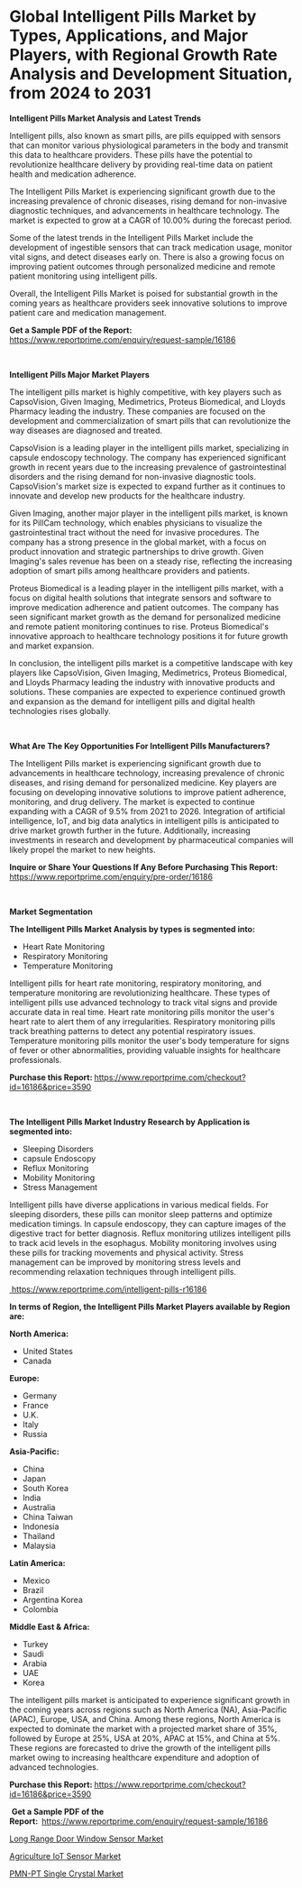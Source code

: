 <p><h1>Global Intelligent Pills Market by Types, Applications, and Major Players, with Regional Growth Rate Analysis and Development Situation, from 2024 to 2031</h1></p><p><strong>Intelligent Pills Market Analysis and Latest Trends</strong></p>
<p><p>Intelligent pills, also known as smart pills, are pills equipped with sensors that can monitor various physiological parameters in the body and transmit this data to healthcare providers. These pills have the potential to revolutionize healthcare delivery by providing real-time data on patient health and medication adherence.</p><p>The Intelligent Pills Market is experiencing significant growth due to the increasing prevalence of chronic diseases, rising demand for non-invasive diagnostic techniques, and advancements in healthcare technology. The market is expected to grow at a CAGR of 10.00% during the forecast period.</p><p>Some of the latest trends in the Intelligent Pills Market include the development of ingestible sensors that can track medication usage, monitor vital signs, and detect diseases early on. There is also a growing focus on improving patient outcomes through personalized medicine and remote patient monitoring using intelligent pills.</p><p>Overall, the Intelligent Pills Market is poised for substantial growth in the coming years as healthcare providers seek innovative solutions to improve patient care and medication management.</p></p>
<p><strong>Get a Sample PDF of the Report:&nbsp;</strong> <a href="https://www.reportprime.com/enquiry/request-sample/16186">https://www.reportprime.com/enquiry/request-sample/16186</a></p>
<p>&nbsp;</p>
<p><strong>Intelligent Pills Major Market Players</strong></p>
<p><p>The intelligent pills market is highly competitive, with key players such as CapsoVision, Given Imaging, Medimetrics, Proteus Biomedical, and Lloyds Pharmacy leading the industry. These companies are focused on the development and commercialization of smart pills that can revolutionize the way diseases are diagnosed and treated.</p><p>CapsoVision is a leading player in the intelligent pills market, specializing in capsule endoscopy technology. The company has experienced significant growth in recent years due to the increasing prevalence of gastrointestinal disorders and the rising demand for non-invasive diagnostic tools. CapsoVision's market size is expected to expand further as it continues to innovate and develop new products for the healthcare industry.</p><p>Given Imaging, another major player in the intelligent pills market, is known for its PillCam technology, which enables physicians to visualize the gastrointestinal tract without the need for invasive procedures. The company has a strong presence in the global market, with a focus on product innovation and strategic partnerships to drive growth. Given Imaging's sales revenue has been on a steady rise, reflecting the increasing adoption of smart pills among healthcare providers and patients.</p><p>Proteus Biomedical is a leading player in the intelligent pills market, with a focus on digital health solutions that integrate sensors and software to improve medication adherence and patient outcomes. The company has seen significant market growth as the demand for personalized medicine and remote patient monitoring continues to rise. Proteus Biomedical's innovative approach to healthcare technology positions it for future growth and market expansion.</p><p>In conclusion, the intelligent pills market is a competitive landscape with key players like CapsoVision, Given Imaging, Medimetrics, Proteus Biomedical, and Lloyds Pharmacy leading the industry with innovative products and solutions. These companies are expected to experience continued growth and expansion as the demand for intelligent pills and digital health technologies rises globally.</p></p>
<p>&nbsp;</p>
<p><strong>What Are The Key Opportunities For Intelligent Pills Manufacturers?</strong></p>
<p><p>The Intelligent Pills market is experiencing significant growth due to advancements in healthcare technology, increasing prevalence of chronic diseases, and rising demand for personalized medicine. Key players are focusing on developing innovative solutions to improve patient adherence, monitoring, and drug delivery. The market is expected to continue expanding with a CAGR of 9.5% from 2021 to 2026. Integration of artificial intelligence, IoT, and big data analytics in intelligent pills is anticipated to drive market growth further in the future. Additionally, increasing investments in research and development by pharmaceutical companies will likely propel the market to new heights.</p></p>
<p><strong>Inquire or Share Your Questions If Any Before Purchasing This Report:</strong> <a href="https://www.reportprime.com/enquiry/pre-order/16186">https://www.reportprime.com/enquiry/pre-order/16186</a></p>
<p>&nbsp;</p>
<p><strong>Market Segmentation</strong></p>
<p><strong>The Intelligent Pills Market Analysis by types is segmented into:</strong></p>
<p><ul><li>Heart Rate Monitoring</li><li>Respiratory Monitoring</li><li>Temperature Monitoring</li></ul></p>
<p><p>Intelligent pills for heart rate monitoring, respiratory monitoring, and temperature monitoring are revolutionizing healthcare. These types of intelligent pills use advanced technology to track vital signs and provide accurate data in real time. Heart rate monitoring pills monitor the user's heart rate to alert them of any irregularities. Respiratory monitoring pills track breathing patterns to detect any potential respiratory issues. Temperature monitoring pills monitor the user's body temperature for signs of fever or other abnormalities, providing valuable insights for healthcare professionals.</p></p>
<p><strong>Purchase this Report:&nbsp;</strong><a href="https://www.reportprime.com/checkout?id=16186&price=3590">https://www.reportprime.com/checkout?id=16186&price=3590</a></p>
<p>&nbsp;</p>
<p><strong>The Intelligent Pills Market Industry Research by Application is segmented into:</strong></p>
<p><ul><li>Sleeping Disorders</li><li>capsule Endoscopy</li><li>Reflux Monitoring</li><li>Mobility Monitoring</li><li>Stress Management</li></ul></p>
<p><p>Intelligent pills have diverse applications in various medical fields. For sleeping disorders, these pills can monitor sleep patterns and optimize medication timings. In capsule endoscopy, they can capture images of the digestive tract for better diagnosis. Reflux monitoring utilizes intelligent pills to track acid levels in the esophagus. Mobility monitoring involves using these pills for tracking movements and physical activity. Stress management can be improved by monitoring stress levels and recommending relaxation techniques through intelligent pills.</p></p>
<p><a href="https://www.reportprime.com/intelligent-pills-r16186">&nbsp;https://www.reportprime.com/intelligent-pills-r16186</a></p>
<p><strong>In terms of Region, the Intelligent Pills Market Players available by Region are:</strong></p>
<p>
    <p> <strong> North America: </strong>
        <ul>
            <li>United States</li>
            <li>Canada</li>
        </ul>
        </p> 
    <p> <strong> Europe: </strong>
        <ul>
            <li>Germany</li>
            <li>France</li>
            <li>U.K.</li>
            <li>Italy</li>
            <li>Russia</li>
        </ul>
        </p> 
    <p> <strong> Asia-Pacific: </strong>
        <ul>
            <li>China</li>
            <li>Japan</li>
            <li>South Korea</li>
            <li>India</li>
            <li>Australia</li>
            <li>China Taiwan</li>
            <li>Indonesia</li>
            <li>Thailand</li>
            <li>Malaysia</li>
        </ul>
        </p> 
    <p> <strong> Latin America: </strong>
        <ul>
            <li>Mexico</li>
            <li>Brazil</li>
            <li>Argentina Korea</li>
            <li>Colombia</li>
        </ul>
        </p> 
    <p> <strong> Middle East & Africa: </strong>
        <ul>
            <li>Turkey</li>
            <li>Saudi</li>
            <li>Arabia</li>
            <li>UAE</li>
            <li>Korea</li>
        </ul>
    </p>
    </p>
<p><p>The intelligent pills market is anticipated to experience significant growth in the coming years across regions such as North America (NA), Asia-Pacific (APAC), Europe, USA, and China. Among these regions, North America is expected to dominate the market with a projected market share of 35%, followed by Europe at 25%, USA at 20%, APAC at 15%, and China at 5%. These regions are forecasted to drive the growth of the intelligent pills market owing to increasing healthcare expenditure and adoption of advanced technologies.</p></p>
<p><strong>Purchase this Report: </strong><a href="https://www.reportprime.com/checkout?id=16186&price=3590">https://www.reportprime.com/checkout?id=16186&price=3590</a></p>
<p>&nbsp;<strong>Get a Sample PDF of the Report:&nbsp;&nbsp;</strong><a href="https://www.reportprime.com/enquiry/request-sample/16186">https://www.reportprime.com/enquiry/request-sample/16186</a></p>
<p><strong></strong></p>
<p><p><a href="https://www.linkedin.com/pulse/long-range-door-window-sensor-market-exploring-share-wsnoe?trackingId=ugnbjImkLgsc4fjNpXl00A%3D%3D">Long Range Door Window Sensor Market</a></p><p><a href="https://www.linkedin.com/pulse/agriculture-iot-sensor-market-comprehensive-assessment-type-application-ddfae?trackingId=vVTUdoqp2meTUikFpJ70YA%3D%3D">Agriculture IoT Sensor Market</a></p><p><a href="https://www.linkedin.com/pulse/pmn-pt-single-crystal-market-size-trends-complete-industry-omosc?trackingId=DT1VKfGc9G%2BfMQ847INUTg%3D%3D">PMN-PT Single Crystal Market</a></p></p>